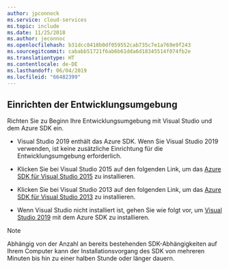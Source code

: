 ```yaml
---
author: jpconnock
ms.service: cloud-services
ms.topic: include
ms.date: 11/25/2018
ms.author: jeconnoc
ms.openlocfilehash: b31dcc8418b0df059552cab735c7e1a769e9f243
ms.sourcegitcommit: cababb51721f6ab6b61dda6d18345514f074fb2e
ms.translationtype: HT
ms.contentlocale: de-DE
ms.lasthandoff: 06/04/2019
ms.locfileid: "66482399"
---
```

## <a name="setupdevenv"></a>Einrichten der Entwicklungsumgebung
Richten Sie zu Beginn Ihre Entwicklungsumgebung mit Visual Studio und dem Azure SDK ein.

* Visual Studio 2019 enthält das Azure SDK. Wenn Sie Visual Studio 2019 verwenden, ist keine zusätzliche Einrichtung für die Entwicklungsumgebung erforderlich.
* Klicken Sie bei Visual Studio 2015 auf den folgenden Link, um das [Azure SDK für Visual Studio 2015](https://go.microsoft.com/fwlink/?linkid=518003) zu installieren.
* Klicken Sie bei Visual Studio 2013 auf den folgenden Link, um das [Azure SDK für Visual Studio 2013](https://go.microsoft.com/fwlink/?LinkID=324322) zu installieren.

* Wenn Visual Studio nicht installiert ist, gehen Sie wie folgt vor, um [Visual Studio 2019](https://www.visualstudio.com/) mit dem Azure SDK zu installieren.

> [!NOTE]
> Abhängig von der Anzahl an bereits bestehenden SDK-Abhängigkeiten auf Ihrem Computer kann der Installationsvorgang des SDK von mehreren Minuten bis hin zu einer halben Stunde oder länger dauern.
>
>
